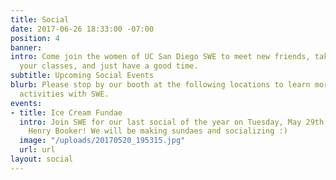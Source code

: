 ```yaml
---
title: Social
date: 2017-06-26 18:33:00 -07:00
position: 4
banner: 
intro: Come join the women of UC San Diego SWE to meet new friends, take a break from
  your classes, and just have a good time.
subtitle: Upcoming Social Events
blurb: Please stop by our booth at the following locations to learn more about social
  activities with SWE.
events:
- title: Ice Cream Fundae
  intro: Join SWE for our last social of the year on Tuesday, May 29th at 6:30pm in
    Henry Booker! We will be making sundaes and socializing :)
  image: "/uploads/20170520_195315.jpg"
  url: url
layout: social
---
```



